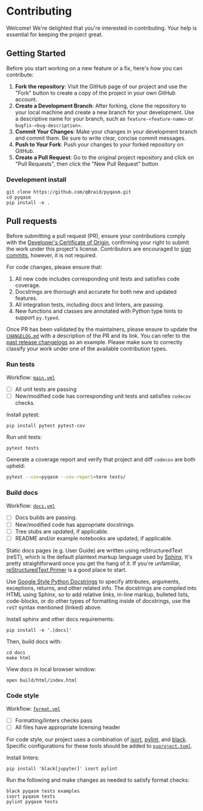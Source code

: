# Contributing

Welcome! We're delighted that you're interested in contributing. Your help is essential for keeping the project great.

## Getting Started

Before you start working on a new feature or a fix, here's how you can contribute:

1. **Fork the repository**: Visit the GitHub page of our project and use the "Fork" button to create a copy of the project in your own GitHub account.
2. **Create a Development Branch**: After forking, clone the repository to your local machine and create a new branch for your development. Use a descriptive name for your branch, such as `feature-<feature-name>` or `bugfix-<bug-description>`.
3. **Commit Your Changes**: Make your changes in your development branch and commit them. Be sure to write clear, concise commit messages.
4. **Push to Your Fork**: Push your changes to your forked repository on GitHub.
5. **Create a Pull Request**: Go to the original project repository and click on "Pull Requests", then click the "New Pull Request" button

### Development install

```shell
git clone https://github.com/qBraid/pyqasm.git
cd pyqasm
pip install -e .
```

## Pull requests

Before submitting a pull request (PR), ensure your contributions comply with the [Developer's Certificate of Origin](https://developercertificate.org/), confirming your right to submit the work under this project's license. Contributors are encouraged to [sign commits](https://docs.github.com/en/authentication/managing-commit-signature-verification/signing-commits), however, it is not required.

For code changes, please ensure that:
1. All new code includes corresponding unit tests and satisfies code coverage.
2. Docstrings are thorough and accurate for both new and updated features.
3. All integration tests, including docs and linters, are passing.
4. New functions and classes are annotated with Python type hints to support `py.typed`.

Once PR has been validated by the maintainers, please ensure to update the [`CHANGELOG.md`](https://github.com/qBraid/pyqasm/blob/main/CHANGELOG.md) with a description of the PR and its link. You can refer to the [past release changelogs](https://github.com/qBraid/pyqasm/releases/tag/v0.0.0) as an example. Please make sure to correctly classify your work under one of the available contribution types.

### Run tests

Workflow: [`main.yml`](.github/workflows/main.yml)

- [ ] All unit tests are passing
- [ ] New/modified code has corresponding unit tests and satisfies ``codecov`` checks.

Install pytest:

```shell
pip install pytest pytest-cov
```

Run unit tests:

```shell
pytest tests
```

Generate a coverage report and verify that project and diff ``codecov`` are both upheld:

```bash
pytest --cov=pyqasm --cov-report=term tests/
```

### Build docs

Workflow: [`docs.yml`](.github/workflows/docs.yml)

- [ ] Docs builds are passing.
- [ ] New/modified code has appropriate docstrings.
- [ ] Tree stubs are updated, if applicable.
- [ ] README and/or example notebooks are updated, if applicable.

Static docs pages (e.g. User Guide) are written using reStructuredText (reST), which is the default plaintext markup language used by [Sphinx](https://docs.readthedocs.io/en/stable/intro/getting-started-with-sphinx.html). It's pretty straightforward once you get the hang of it. If you're unfamiliar, [reStructuredText Primer](https://www.sphinx-doc.org/en/master/usage/restructuredtext/basics.html#restructuredtext-primer) is a good place to start.

Use [Google Style Python Docstrings](https://sphinxcontrib-napoleon.readthedocs.io/en/latest/example_google.html)
to specify attributes, arguments, exceptions, returns, and other related info. The docstrings are compiled into HTML using Sphinx, so to add relative links, in-line markup, bulleted lists, code-blocks, or do other types of formatting inside of docstrings, use the `reST` syntax mentioned (linked) above.

Install sphinx and other docs requirements:

```shell
pip install -e '.[docs]'
```

Then, build docs with:

```shell
cd docs
make html
```

View docs in local browser window:

```shell
open build/html/index.html
```

### Code style

Workflow: [`format.yml`](.github/workflows/format.yml)

- [ ] Formatting/linters checks pass
- [ ] All files have appropriate licensing header

For code style, our project uses a combination of [isort](https://github.com/PyCQA/isort), [pylint](https://github.com/pylint-dev/pylint),
and [black](https://github.com/psf/black). Specific configurations for these tools should be added to [`pyproject.toml`](pyproject.toml).

Install linters:

```shell
pip install 'black[jupyter]' isort pylint
```

Run the following and make changes as needed to satisfy format checks:

```shell
black pyqasm tests examples
isort pyqasm tests
pylint pyqasm tests
```
